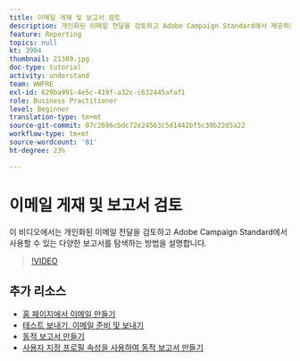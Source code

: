 ```yaml
---
title: 이메일 게재 및 보고서 검토
description: 개인화된 이메일 전달을 검토하고 Adobe Campaign Standard에서 제공하는 다양한 보고서를 살펴볼 수 있습니다.
feature: Reporting
topics: null
kt: 3904
thumbnail: 21389.jpg
doc-type: tutorial
activity: understand
team: WWFRE
exl-id: 629ba991-4e5c-419f-a32c-c632445afaf1
role: Business Practitioner
level: Beginner
translation-type: tm+mt
source-git-commit: 07c2696cbdc72e24563c5d1442bf5c39b22d5a22
workflow-type: tm+mt
source-wordcount: '81'
ht-degree: 23%

---
```


# 이메일 게재 및 보고서 검토

이 비디오에서는 개인화된 이메일 전달을 검토하고 Adobe Campaign Standard에서 사용할 수 있는 다양한 보고서를 탐색하는 방법을 설명합니다.

>[!VIDEO](https://video.tv.adobe.com/v/21389?quality=12)

## 추가 리소스

* [홈 페이지에서 이메일 만들기](/help/communication-channels/email/create-email-from-homepage.md)
* [테스트 보내기, 이메일 준비 및 보내기](/help/communication-channels/email/sending-test-preparing-sending-email.md)
* [동적 보고서 만들기](/help/reporting/creating-a-dynamic-report.md)
* [사용자 지정 프로필 속성을 사용하여 동적 보고서 만들기](/help/reporting/custom-profile-attributes-dynamic-reports.md)

